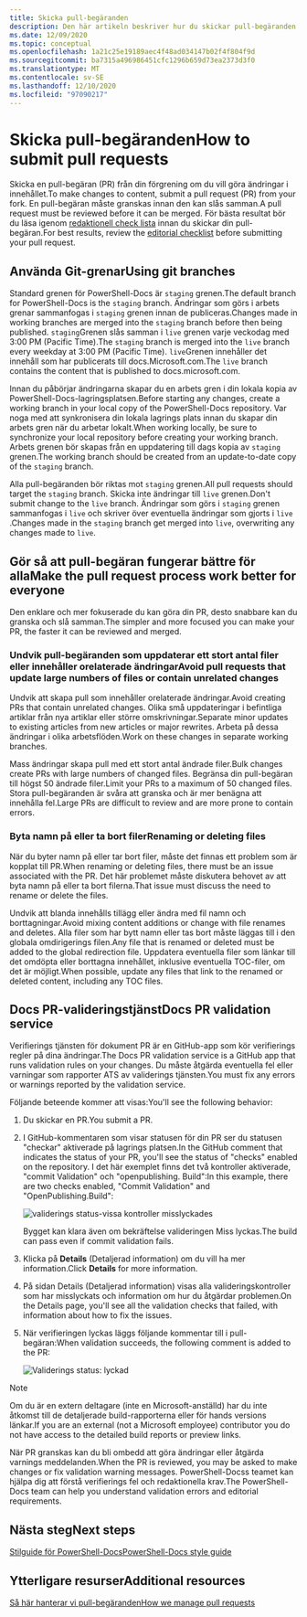```yaml
---
title: Skicka pull-begäranden
description: Den här artikeln beskriver hur du skickar pull-begäranden till PowerShell-Docs-lagringsplatsen.
ms.date: 12/09/2020
ms.topic: conceptual
ms.openlocfilehash: 1a21c25e19189aec4f48ad034147b02f4f804f9d
ms.sourcegitcommit: ba7315a496986451cfc1296b659d73ea2373d3f0
ms.translationtype: MT
ms.contentlocale: sv-SE
ms.lasthandoff: 12/10/2020
ms.locfileid: "97090217"
---
```

# <a name="how-to-submit-pull-requests"></a><span data-ttu-id="a1454-103">Skicka pull-begäranden</span><span class="sxs-lookup"><span data-stu-id="a1454-103">How to submit pull requests</span></span>

<span data-ttu-id="a1454-104">Skicka en pull-begäran (PR) från din förgrening om du vill göra ändringar i innehållet.</span><span class="sxs-lookup"><span data-stu-id="a1454-104">To make changes to content, submit a pull request (PR) from your fork.</span></span> <span data-ttu-id="a1454-105">En pull-begäran måste granskas innan den kan slås samman.</span><span class="sxs-lookup"><span data-stu-id="a1454-105">A pull request must be reviewed before it can be merged.</span></span> <span data-ttu-id="a1454-106">För bästa resultat bör du läsa igenom [redaktionell check lista](editorial-checklist.md) innan du skickar din pull-begäran.</span><span class="sxs-lookup"><span data-stu-id="a1454-106">For best results, review the [editorial checklist](editorial-checklist.md) before submitting your pull request.</span></span>

## <a name="using-git-branches"></a><span data-ttu-id="a1454-107">Använda Git-grenar</span><span class="sxs-lookup"><span data-stu-id="a1454-107">Using git branches</span></span>

<span data-ttu-id="a1454-108">Standard grenen för PowerShell-Docs är `staging` grenen.</span><span class="sxs-lookup"><span data-stu-id="a1454-108">The default branch for PowerShell-Docs is the `staging` branch.</span></span> <span data-ttu-id="a1454-109">Ändringar som görs i arbets grenar sammanfogas i `staging` grenen innan de publiceras.</span><span class="sxs-lookup"><span data-stu-id="a1454-109">Changes made in working branches are merged into the `staging` branch before then being published.</span></span> <span data-ttu-id="a1454-110">`staging`Grenen slås samman i `live` grenen varje veckodag med 3:00 PM (Pacific Time).</span><span class="sxs-lookup"><span data-stu-id="a1454-110">The `staging` branch is merged into the `live` branch every weekday at 3:00 PM (Pacific Time).</span></span> <span data-ttu-id="a1454-111">`live`Grenen innehåller det innehåll som har publicerats till docs.Microsoft.com.</span><span class="sxs-lookup"><span data-stu-id="a1454-111">The `live` branch contains the content that is published to docs.microsoft.com.</span></span>

<span data-ttu-id="a1454-112">Innan du påbörjar ändringarna skapar du en arbets gren i din lokala kopia av PowerShell-Docs-lagringsplatsen.</span><span class="sxs-lookup"><span data-stu-id="a1454-112">Before starting any changes, create a working branch in your local copy of the PowerShell-Docs repository.</span></span> <span data-ttu-id="a1454-113">Var noga med att synkronisera din lokala lagrings plats innan du skapar din arbets gren när du arbetar lokalt.</span><span class="sxs-lookup"><span data-stu-id="a1454-113">When working locally, be sure to synchronize your local repository before creating your working branch.</span></span> <span data-ttu-id="a1454-114">Arbets grenen bör skapas från en uppdatering till dags kopia av `staging` grenen.</span><span class="sxs-lookup"><span data-stu-id="a1454-114">The working branch should be created from an update-to-date copy of the `staging` branch.</span></span>

<span data-ttu-id="a1454-115">Alla pull-begäranden bör riktas mot `staging` grenen.</span><span class="sxs-lookup"><span data-stu-id="a1454-115">All pull requests should target the `staging` branch.</span></span> <span data-ttu-id="a1454-116">Skicka inte ändringar till `live` grenen.</span><span class="sxs-lookup"><span data-stu-id="a1454-116">Don't submit change to the `live` branch.</span></span>
<span data-ttu-id="a1454-117">Ändringar som görs i `staging` grenen sammanfogas i `live` och skriver över eventuella ändringar som gjorts i `live` .</span><span class="sxs-lookup"><span data-stu-id="a1454-117">Changes made in the `staging` branch get merged into `live`, overwriting any changes made to `live`.</span></span>

## <a name="make-the-pull-request-process-work-better-for-everyone"></a><span data-ttu-id="a1454-118">Gör så att pull-begäran fungerar bättre för alla</span><span class="sxs-lookup"><span data-stu-id="a1454-118">Make the pull request process work better for everyone</span></span>

<span data-ttu-id="a1454-119">Den enklare och mer fokuserade du kan göra din PR, desto snabbare kan du granska och slå samman.</span><span class="sxs-lookup"><span data-stu-id="a1454-119">The simpler and more focused you can make your PR, the faster it can be reviewed and merged.</span></span>

### <a name="avoid-pull-requests-that-update-large-numbers-of-files-or-contain-unrelated-changes"></a><span data-ttu-id="a1454-120">Undvik pull-begäranden som uppdaterar ett stort antal filer eller innehåller orelaterade ändringar</span><span class="sxs-lookup"><span data-stu-id="a1454-120">Avoid pull requests that update large numbers of files or contain unrelated changes</span></span>

<span data-ttu-id="a1454-121">Undvik att skapa pull som innehåller orelaterade ändringar.</span><span class="sxs-lookup"><span data-stu-id="a1454-121">Avoid creating PRs that contain unrelated changes.</span></span> <span data-ttu-id="a1454-122">Olika små uppdateringar i befintliga artiklar från nya artiklar eller större omskrivningar.</span><span class="sxs-lookup"><span data-stu-id="a1454-122">Separate minor updates to existing articles from new articles or major rewrites.</span></span> <span data-ttu-id="a1454-123">Arbeta på dessa ändringar i olika arbetsflöden.</span><span class="sxs-lookup"><span data-stu-id="a1454-123">Work on these changes in separate working branches.</span></span>

<span data-ttu-id="a1454-124">Mass ändringar skapa pull med ett stort antal ändrade filer.</span><span class="sxs-lookup"><span data-stu-id="a1454-124">Bulk changes create PRs with large numbers of changed files.</span></span> <span data-ttu-id="a1454-125">Begränsa din pull-begäran till högst 50 ändrade filer.</span><span class="sxs-lookup"><span data-stu-id="a1454-125">Limit your PRs to a maximum of 50 changed files.</span></span> <span data-ttu-id="a1454-126">Stora pull-begäranden är svåra att granska och är mer benägna att innehålla fel.</span><span class="sxs-lookup"><span data-stu-id="a1454-126">Large PRs are difficult to review and are more prone to contain errors.</span></span>

### <a name="renaming-or-deleting-files"></a><span data-ttu-id="a1454-127">Byta namn på eller ta bort filer</span><span class="sxs-lookup"><span data-stu-id="a1454-127">Renaming or deleting files</span></span>

<span data-ttu-id="a1454-128">När du byter namn på eller tar bort filer, måste det finnas ett problem som är kopplat till PR.</span><span class="sxs-lookup"><span data-stu-id="a1454-128">When renaming or deleting files, there must be an issue associated with the PR.</span></span> <span data-ttu-id="a1454-129">Det här problemet måste diskutera behovet av att byta namn på eller ta bort filerna.</span><span class="sxs-lookup"><span data-stu-id="a1454-129">That issue must discuss the need to rename or delete the files.</span></span>

<span data-ttu-id="a1454-130">Undvik att blanda innehålls tillägg eller ändra med fil namn och borttagningar.</span><span class="sxs-lookup"><span data-stu-id="a1454-130">Avoid mixing content additions or change with file renames and deletes.</span></span> <span data-ttu-id="a1454-131">Alla filer som har bytt namn eller tas bort måste läggas till i den globala omdirigerings filen.</span><span class="sxs-lookup"><span data-stu-id="a1454-131">Any file that is renamed or deleted must be added to the global redirection file.</span></span> <span data-ttu-id="a1454-132">Uppdatera eventuella filer som länkar till det omdöpta eller borttagna innehållet, inklusive eventuella TOC-filer, om det är möjligt.</span><span class="sxs-lookup"><span data-stu-id="a1454-132">When possible, update any files that link to the renamed or deleted content, including any TOC files.</span></span>

## <a name="docs-pr-validation-service"></a><span data-ttu-id="a1454-133">Docs PR-valideringstjänst</span><span class="sxs-lookup"><span data-stu-id="a1454-133">Docs PR validation service</span></span>

<span data-ttu-id="a1454-134">Verifierings tjänsten för dokument PR är en GitHub-app som kör verifierings regler på dina ändringar.</span><span class="sxs-lookup"><span data-stu-id="a1454-134">The Docs PR validation service is a GitHub app that runs validation rules on your changes.</span></span> <span data-ttu-id="a1454-135">Du måste åtgärda eventuella fel eller varningar som rapporter ATS av validerings tjänsten.</span><span class="sxs-lookup"><span data-stu-id="a1454-135">You must fix any errors or warnings reported by the validation service.</span></span>

<span data-ttu-id="a1454-136">Följande beteende kommer att visas:</span><span class="sxs-lookup"><span data-stu-id="a1454-136">You'll see the following behavior:</span></span>

1. <span data-ttu-id="a1454-137">Du skickar en PR.</span><span class="sxs-lookup"><span data-stu-id="a1454-137">You submit a PR.</span></span>
1. <span data-ttu-id="a1454-138">I GitHub-kommentaren som visar statusen för din PR ser du statusen "checkar" aktiverade på lagrings platsen.</span><span class="sxs-lookup"><span data-stu-id="a1454-138">In the GitHub comment that indicates the status of your PR, you'll see the status of "checks" enabled on the repository.</span></span> <span data-ttu-id="a1454-139">I det här exemplet finns det två kontroller aktiverade, "commit Validation" och "openpublishing. Build":</span><span class="sxs-lookup"><span data-stu-id="a1454-139">In this example, there are two checks enabled, "Commit Validation" and "OpenPublishing.Build":</span></span>

   ![validerings status-vissa kontroller misslyckades](media/pull-requests/validation-failed.png)

   <span data-ttu-id="a1454-141">Bygget kan klara även om bekräftelse valideringen Miss lyckas.</span><span class="sxs-lookup"><span data-stu-id="a1454-141">The build can pass even if commit validation fails.</span></span>

1. <span data-ttu-id="a1454-142">Klicka på **Details** (Detaljerad information) om du vill ha mer information.</span><span class="sxs-lookup"><span data-stu-id="a1454-142">Click **Details** for more information.</span></span>
1. <span data-ttu-id="a1454-143">På sidan Details (Detaljerad information) visas alla valideringskontroller som har misslyckats och information om hur du åtgärdar problemen.</span><span class="sxs-lookup"><span data-stu-id="a1454-143">On the Details page, you'll see all the validation checks that failed, with information about how to fix the issues.</span></span>
1. <span data-ttu-id="a1454-144">När verifieringen lyckas läggs följande kommentar till i pull-begäran:</span><span class="sxs-lookup"><span data-stu-id="a1454-144">When validation succeeds, the following comment is added to the PR:</span></span>

   ![Validerings status: lyckad](media/pull-requests/build-validation.png)

> [!NOTE]
> <span data-ttu-id="a1454-146">Om du är en extern deltagare (inte en Microsoft-anställd) har du inte åtkomst till de detaljerade build-rapporterna eller för hands versions länkar.</span><span class="sxs-lookup"><span data-stu-id="a1454-146">If you are an external (not a Microsoft employee) contributor you do not have access to the detailed build reports or preview links.</span></span>

<span data-ttu-id="a1454-147">När PR granskas kan du bli ombedd att göra ändringar eller åtgärda varnings meddelanden.</span><span class="sxs-lookup"><span data-stu-id="a1454-147">When the PR is reviewed, you may be asked to make changes or fix validation warning messages.</span></span> <span data-ttu-id="a1454-148">PowerShell-Docss teamet kan hjälpa dig att förstå verifierings fel och redaktionella krav.</span><span class="sxs-lookup"><span data-stu-id="a1454-148">The PowerShell-Docs team can help you understand validation errors and editorial requirements.</span></span>

## <a name="next-steps"></a><span data-ttu-id="a1454-149">Nästa steg</span><span class="sxs-lookup"><span data-stu-id="a1454-149">Next steps</span></span>

[<span data-ttu-id="a1454-150">Stilguide för PowerShell-Docs</span><span class="sxs-lookup"><span data-stu-id="a1454-150">PowerShell-Docs style guide</span></span>](powershell-style-guide.md)

## <a name="additional-resources"></a><span data-ttu-id="a1454-151">Ytterligare resurser</span><span class="sxs-lookup"><span data-stu-id="a1454-151">Additional resources</span></span>

[<span data-ttu-id="a1454-152">Så här hanterar vi pull-begäranden</span><span class="sxs-lookup"><span data-stu-id="a1454-152">How we manage pull requests</span></span>](managing-pull-requests.md)

<!--link refs-->
[fork]: /contribute/get-started-setup-local#fork-the-repository
